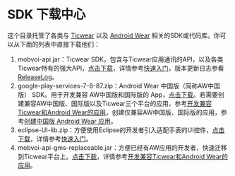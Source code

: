 # SDK 下载中心

这个目录托管了各类与 [Ticwear][ticwear] 以及 [Android Wear][android-wear] 相关的SDK或代码库。你可以从下面的列表中直接下载他们：

1. mobvoi-api.jar：Ticwear SDK，包含与Ticwear应用通讯的API，以及各类Ticwear特有的强大API，[点击下载][ticwear-sdk]，详情参考[快速入门][getting-started]，版本更新日志参看[ReleaseLog][release-log]。
2. google-play-services-7-8-87.zip：Android Wear 中国版（简称AW中国版） SDK。用于开发兼容 AW中国版和国际版的 App，[点击下载][android-wear-sdk]。若需要创建兼容AW中国版、国际版以及Ticwear三个平台的应用，参考[开发兼容Ticwear和Android Wear的应用][gms-compat]，创建仅兼容AW中国版、国际版的应用，参考[创建中国版 Android Wear 应用][creating-awc]。
3. eclipse-UI-lib.zip：方便使用Eclipse的开发者引入适配手表的UI控件，[点击下载][eclipse-ui]，详情参考[快速入门][getting-started]。
4. mobvoi-api-gms-replaceable.jar：方便已经有AW应用的开发者，快速迁移到Ticwear平台上。[点击下载][gms-replace]，详情参考[开发兼容Ticwear和Android Wear的应用][gms-compat]。

[ticwear]: http://ticwear.com/
[android-wear]: https://www.android.com/wear/
[ticwear-sdk]: https://github.com/ticwear/sdk/raw/master/lib/mobvoi-api.jar
[release-log]: /lib/ReleaseLog
[getting-started]: http://developer.ticwear.com/doc/getting-started
[android-wear-sdk]: https://github.com/ticwear/sdk/raw/master/lib/google-play-services-7-8-87.zip
[creating-awc]: http://developer.ticwear.com/v2/doc/apk
[gms-compat]: http://developer.ticwear.com/doc/gms-compat
[eclipse-ui]: https://github.com/ticwear/sdk/raw/master/lib/eclipse-UI-lib.zip
[gms-replace]: https://github.com/ticwear/sdk/raw/master/lib/mobvoi-api-gms-replaceable.jar
